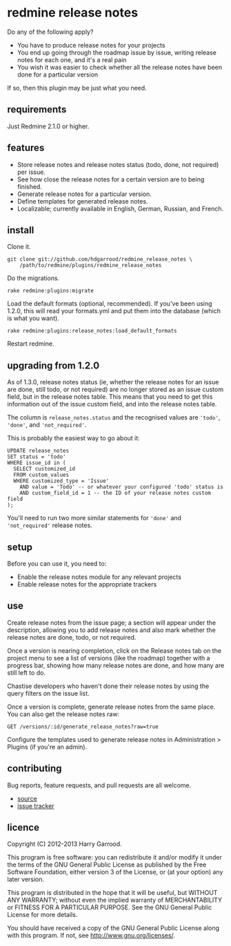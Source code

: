 # redmine release notes

Do any of the following apply?

* You have to produce release notes for your projects
* You end up going through the roadmap issue by issue, writing release notes
  for each one, and it's a real pain
* You wish it was easier to check whether all the release notes have been done
  for a particular version

If so, then this plugin may be just what you need.

## requirements

Just Redmine 2.1.0 or higher.

## features

* Store release notes and release notes status (todo, done, not required) per
  issue.
* See how close the release notes for a certain version are to being finished.
* Generate release notes for a particular version.
* Define templates for generated release notes.
* Localizable; currently available in English, German, Russian, and French.

## install

Clone it.

    git clone git://github.com/hdgarrood/redmine_release_notes \
        /path/to/redmine/plugins/redmine_release_notes

Do the migrations.

    rake redmine:plugins:migrate

Load the default formats (optional, recommended). If you've been using 1.2.0,
this will read your formats.yml and put them into the database (which is what
you want).

    rake redmine:plugins:release_notes:load_default_formats

Restart redmine.

## upgrading from 1.2.0

As of 1.3.0, release notes status (ie, whether the release notes for an issue
are done, still todo, or not required) are no longer stored as an issue custom
field, but in the release notes table. This means that you need to get this
information out of the issue custom field, and into the release notes table.

The column is `release_notes.status` and the recognised values are `'todo'`,
`'done'`, and `'not_required'`.

This is probably the easiest way to go about it:

    UPDATE release_notes
    SET status = 'todo'
    WHERE issue_id in (
      SELECT customized_id
      FROM custom_values
      WHERE customized_type = 'Issue'
        AND value = 'Todo' -- or whatever your configured 'todo' status is
        AND custom_field_id = 1 -- the ID of your release notes custom field
    );

You'll need to run two more similar statements for `'done'` and
`'not_required'` release notes.

## setup

Before you can use it, you need to:

* Enable the release notes module for any relevant projects
* Enable release notes for the appropriate trackers

## use

Create release notes from the issue page; a section will appear under the
description, allowing you to add release notes and also mark whether the
release notes are done, todo, or not required.

Once a version is nearing completion, click on the Release notes tab on the
project menu to see a list of versions (like the roadmap) together with a
progress bar, showing how many release notes are done, and how many are still
left to do.

Chastise developers who haven't done their release notes by using the query
filters on the issue list.

Once a version is complete, generate release notes from the same place. You can
also get the release notes raw:

    GET /versions/:id/generate_release_notes?raw=true

Configure the templates used to generate release notes in Administration >
Plugins (if you're an admin).

## contributing

Bug reports, feature requests, and pull requests are all welcome.

* [source](https://github.com/hdgarrood/redmine_release_notes)
* [issue tracker](https://github.com/hdgarrood/redmine_release_notes/issues)

## licence

Copyright (C) 2012-2013 Harry Garrood.

This program is free software: you can redistribute it and/or modify it under
the terms of the GNU General Public License as published by the Free Software
Foundation, either version 3 of the License, or (at your option) any later
version.

This program is distributed in the hope that it will be useful, but WITHOUT ANY
WARRANTY; without even the implied warranty of MERCHANTABILITY or FITNESS FOR A
PARTICULAR PURPOSE. See the GNU General Public License for more details.

You should have received a copy of the GNU General Public License along with
this program. If not, see <http://www.gnu.org/licenses/>.
